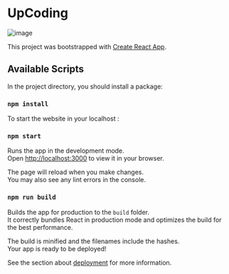 # UpCoding
![image](https://user-images.githubusercontent.com/88237080/194626047-189e0647-339b-49dd-b8ad-64158ca6a787.png)

This project was bootstrapped with [Create React App](https://github.com/facebook/create-react-app).

## Available Scripts

In the project directory, you should install a package:

### `npm install`

To start the website in your localhost :

### `npm start`

Runs the app in the development mode.\
Open [http://localhost:3000](http://localhost:3000) to view it in your browser.

The page will reload when you make changes.\
You may also see any lint errors in the console.

### `npm run build`

Builds the app for production to the `build` folder.\
It correctly bundles React in production mode and optimizes the build for the best performance.

The build is minified and the filenames include the hashes.\
Your app is ready to be deployed!

See the section about [deployment](https://facebook.github.io/create-react-app/docs/deployment) for more information.


